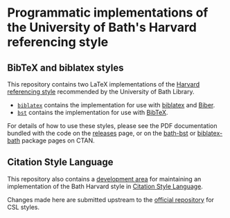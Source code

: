 # Programmatic implementations of the University of Bath's Harvard referencing style

## BibTeX and biblatex styles

This repository contains two LaTeX implementations of the
[Harvard referencing style][bath-harvard] recommended by the University of Bath
Library.

  + [`biblatex`](biblatex/)
    contains the implementation for use with [biblatex] and [Biber].
  + [`bst`](bst/)
    contains the implementation for use with [BibTeX].

For details of how to use these styles, please see the PDF documentation bundled
with the code on the [releases] page, or on the [bath-bst] or [biblatex-bath]
package pages on CTAN.

[bath-harvard]: https://library.bath.ac.uk/referencing/harvard-bath
[biblatex]: https://ctan.org/pkg/biblatex
[Biber]: https://ctan.org/pkg/biber
[BibTeX]: https://ctan.org/pkg/bibtex
[releases]: https://github.com/alex-ball/bathbib/releases
[bath-bst]: https://ctan.org/pkg/bath-bst
[biblatex-bath]: https://ctan.org/pkg/biblatex-bath


## Citation Style Language

This repository also contains a [development area](csl/) for maintaining an
implementation of the Bath Harvard style in [Citation Style Language].

Changes made here are submitted upstream to the [official repository][CSL Styles]
for CSL styles.

[Citation Style Language]: http://docs.citationstyles.org/en/stable/
[CSL Styles]: https://github.com/citation-style-language/styles
